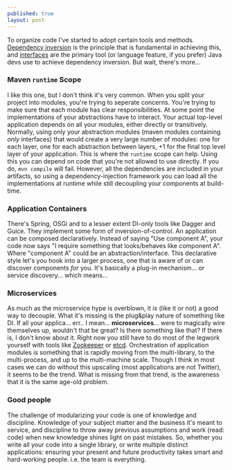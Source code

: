 ```yaml
---
published: true
layout: post
---
```



To organize code I've started to adopt certain tools and methods. [Dependency inversion](https://en.wikipedia.org/wiki/Dependency_inversion_principle) is the principle that is fundamental in achieving this, and [interfaces](/2015/06/25/the-point-of-interfaces.html) are the primary tool (or language feature, if you prefer) Java devs use to achieve dependency inversion. But wait, there's more...

### Maven `runtime` Scope
I like this one, but I don't think it's very common. When you split your project into modules, you're trying to seperate concerns. You're trying to make sure that each module has clear responsibilities. At some point the implementations of your abstractions have to interact. Your actual top-level application depends on all your modules, either directly or transitively. Normally, using only your abstraction modules (maven modules containing *only* interfaces) that would create a very large number of modules: one for each layer, one for each abstraction between layers, +1 for the final top level layer of your application. This is where the `runtime` scope can help. Using this you can depend on code that you're not allowed to use directly. If you do, `mvn compile` will fail. However, all the dependencies are included in your artifacts, so using a dependency-injection framework you can load all the implementations at runtime while still decoupling your components at build-time.

### Application Containers
There's Spring, OSGi and to a lesser extent DI-only tools like Dagger and Guice. They implement some form of inversion-of-control. An application can be composed declaratively. Instead of saying "Use component A", your code now says "I require something that looks/behaves like component A". Where "component A" could be an abstraction/interface. This declarative style let's you hook into a larger process, one that is aware of or can discover components _for_ you. It's basically a plug-in mechanism... or service discovery... which means...

### Microservices
As much as the microservice hype is overblown, it _is_ (like it or not) a good way to decouple. What it's missing is the plug&play nature of something like DI. If all your applica... err.. I mean... **microservices**... were to magically wire themselves up, wouldn't that be great? Is there something like that? If there is, I don't know about it. Right now you still have to do most of the legwork yourself with tools like [Zookeeper](https://zookeeper.apache.org/) or [etcd](https://coreos.com/etcd/). Orchestration of application modules is something that is rapidly moving from the  multi-library, to the multi-process, and up to the multi-machine scale. Though I think in most cases we can do without this upscaling (most applications are not Twitter), it seems to be the trend. What is missing from that trend, is the awareness that it is the same age-old problem.

### Good people
The challenge of modularizing your code is one of knowledge and discipline. Knowledge of your subject matter and the business it's meant to service, and discipline to throw away previous assumptions and work (read: code) when new knowledge shines light on past mistakes. So, whether you write all your code into a single library, or write multiple distinct applications: ensuring your present and future productivity takes smart and hard-working people. i.e. the team is everything.
